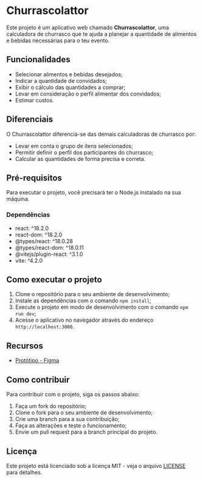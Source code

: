 # Churrascolattor

Este projeto é um aplicativo web chamado **Churrascolattor**, uma calculadora de churrasco que te ajuda a planejar a quantidade de alimentos e bebidas necessárias para o teu evento.

## Funcionalidades

- Selecionar alimentos e bebidas desejados;
- Indicar a quantidade de convidados;
- Exibir o cálculo das quantidades a comprar;
- Levar em consideração o perfil alimentar dos convidados;
- Estimar custos.

## Diferenciais

O Churrascolattor diferencia-se das demais calculadoras de churrasco por:

- Levar em conta o grupo de itens selecionados;
- Permitir definir o perfil dos participantes do churrasco;
- Calcular as quantidades de forma precisa e correta.

## Pré-requisitos

Para executar o projeto, você precisará ter o Node.js instalado na sua máquina.

### Dependências

- react: ^18.2.0
- react-dom: ^18.2.0
- @types/react: ^18.0.28
- @types/react-dom: ^18.0.11
- @vitejs/plugin-react: ^3.1.0
- vite: ^4.2.0

## Como executar o projeto

1. Clone o repositório para o seu ambiente de desenvolvimento;
2. Instale as dependências com o comando `npm install`;
3. Execute o projeto em modo de desenvolvimento com o comando `npm run dev`;
4. Acesse o aplicativo no navegador através do endereço `http://localhost:3000`.

## Recursos

- [Protótipo - Figma](https://www.figma.com/file/mbLt9xc4EZmWx68tff3AJz/Churrascolator?node-id=0%3A1&t=pZum9dzKQd1sVYY2-1)

## Como contribuir

Para contribuir com o projeto, siga os passos abaixo:

1. Faça um fork do repositório;
2. Clone o fork para o seu ambiente de desenvolvimento;
3. Crie uma branch para a sua contribuição;
4. Faça as alterações e teste o funcionamento;
5. Envie um pull request para a branch principal do projeto.

## Licença

Este projeto está licenciado sob a licença MIT - veja o arquivo [LICENSE](LICENSE) para detalhes.
